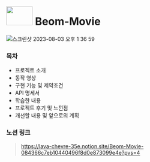 # <img src="https://github.com/moonbeomsu/Beom-Movie/assets/85485633/c9fc2504-4ff8-4cf2-a1c8-e5913a587d11"  width="70" height="50"/> Beom-Movie



![스크린샷 2023-08-03 오후 1 36 59](https://github.com/moonbeomsu/Beom-Movie/assets/85485633/4a1c66d9-1b54-48ce-83ce-8fa9ab1954d0)


### 목차

+ 프로젝트 소개
+ 동작 영상
+ 구현 기능 및 제약조건
+ API 명세서
+ 학습한 내용
+ 프로젝트 후기 및 느낀점
+ 개선할 내용 및 앞으로의 계획

### 노션 링크
>https://lava-chevre-35e.notion.site/Beom-Movie-084366c7eb10440496f8d0e873099e4e?pvs=4
